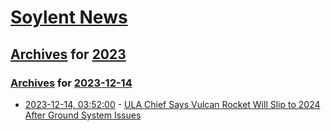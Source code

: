 # [Soylent News](../../../README.md)

## [Archives](../../index.md) for [2023](../index.md)

### [Archives](../../index.md) for [2023-12-14](index.md)

* [2023-12-14, 03:52:00](https://soylentnews.org/article.pl?sid=23/12/12/0724228&from=rss) - [ULA Chief Says Vulcan Rocket Will Slip to 2024 After Ground System Issues](https://soylentnews.org/article.pl?sid=23/12/12/0724228&from=rss)
